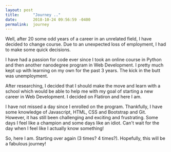 ```yaml
---
layout: post
title:      "Journey .."
date:       2018-10-24 09:56:59 -0400
permalink:  journey
---
```



Well, after 20 some odd years of a career in an unrelated field,  I have decided to change course. Due to an unexpected loss of employment, I had to make some quick decisions. 

I have had a passion for code ever since I took an online course in Python and then another nanodegree program in Web Development. I pretty much kept up with learning on my own for the past 3 years. The kick in the butt was unemployment.

After researching, I decided that I should make the move and learn with a school which would be able to help me with my goal of starting a new career in Web Development. I decided on Flatiron and here I am.

I have not missed a day since I enrolled on the program. Thankfully, I have some knowledge of Javascript, HTML, CSS and Bootstrap and Git. However, it has still been challenging and exciting and frustrating. Some days I feel like a champion and some days like an idiot. Can't wait for the day when I feel like I actually know something! 

So, here I am. Starting over again (3 times? 4 times?). Hopefully, this will be a fabulous journey!
